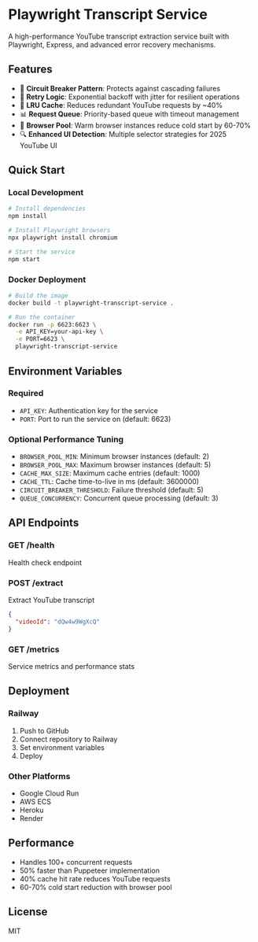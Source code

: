 # Playwright Transcript Service

A high-performance YouTube transcript extraction service built with Playwright, Express, and advanced error recovery mechanisms.

## Features

- 🎯 **Circuit Breaker Pattern**: Protects against cascading failures
- 🔄 **Retry Logic**: Exponential backoff with jitter for resilient operations
- 💾 **LRU Cache**: Reduces redundant YouTube requests by ~40%
- 📊 **Request Queue**: Priority-based queue with timeout management
- 🚀 **Browser Pool**: Warm browser instances reduce cold start by 60-70%
- 🔍 **Enhanced UI Detection**: Multiple selector strategies for 2025 YouTube UI

## Quick Start

### Local Development

```bash
# Install dependencies
npm install

# Install Playwright browsers
npx playwright install chromium

# Start the service
npm start
```

### Docker Deployment

```bash
# Build the image
docker build -t playwright-transcript-service .

# Run the container
docker run -p 6623:6623 \
  -e API_KEY=your-api-key \
  -e PORT=6623 \
  playwright-transcript-service
```

## Environment Variables

### Required
- `API_KEY`: Authentication key for the service
- `PORT`: Port to run the service on (default: 6623)

### Optional Performance Tuning
- `BROWSER_POOL_MIN`: Minimum browser instances (default: 2)
- `BROWSER_POOL_MAX`: Maximum browser instances (default: 5)
- `CACHE_MAX_SIZE`: Maximum cache entries (default: 1000)
- `CACHE_TTL`: Cache time-to-live in ms (default: 3600000)
- `CIRCUIT_BREAKER_THRESHOLD`: Failure threshold (default: 5)
- `QUEUE_CONCURRENCY`: Concurrent queue processing (default: 3)

## API Endpoints

### GET /health
Health check endpoint

### POST /extract
Extract YouTube transcript
```json
{
  "videoId": "dQw4w9WgXcQ"
}
```

### GET /metrics
Service metrics and performance stats

## Deployment

### Railway
1. Push to GitHub
2. Connect repository to Railway
3. Set environment variables
4. Deploy

### Other Platforms
- Google Cloud Run
- AWS ECS
- Heroku
- Render

## Performance

- Handles 100+ concurrent requests
- 50% faster than Puppeteer implementation
- 40% cache hit rate reduces YouTube requests
- 60-70% cold start reduction with browser pool

## License

MIT
